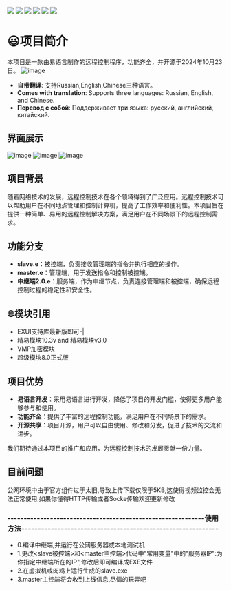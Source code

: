 ![](https://img.shields.io/github/stars/pandao/editor.md.svg) ![](https://img.shields.io/github/forks/pandao/editor.md.svg) ![](https://img.shields.io/github/tag/pandao/editor.md.svg) ![](https://img.shields.io/github/release/pandao/editor.md.svg) ![](https://img.shields.io/github/issues/pandao/editor.md.svg) ![](https://img.shields.io/bower/v/editor.md.svg)
# 😃项目简介

本项目是一款由易语言制作的远程控制程序，功能齐全，并开源于2024年10月23日。
![image](https://img.shields.io/badge/hyperledger-2F3134?style=for-the-badge&logo=hyperledger&logoColor=white)
- **自带翻译**: 支持Russian,English,Chinese三种语言。
- **Comes with translation**: Supports three languages: Russian, English, and Chinese.
- **Перевод с собой**: Поддерживает три языка: русский, английский, китайский.
## 界面展示
![image](https://github.com/user-attachments/assets/c5c76d59-77e8-4e2b-8aec-e0f64e7272d8)
![image](https://github.com/user-attachments/assets/6b5fee8e-7e5a-49e4-ab33-1bc485933eaf)
![image](https://github.com/user-attachments/assets/1936ee52-f4b0-472f-b097-1e65c9ca4738)

## 项目背景

随着网络技术的发展，远程控制技术在各个领域得到了广泛应用。远程控制技术可以帮助用户在不同地点管理和控制计算机，提高了工作效率和便利性。本项目旨在提供一种简单、易用的远程控制解决方案，满足用户在不同场景下的远程控制需求。

## 功能分支

- **slave.e**：被控端，负责接收管理端的指令并执行相应的操作。
- **master.e**：管理端，用于发送指令和控制被控端。
- **中继端2.0.e**：服务端，作为中继节点，负责连接管理端和被控端，确保远程控制过程的稳定性和安全性。

## 🌐模块引用
  - EXUI支持库最新版即可-|
  - 精易模块10.3v and 精易模块v3.0
  - VMP加密模块
  - 超级模块8.0正式版

## 项目优势
- **易语言开发**：采用易语言进行开发，降低了项目的开发门槛，使得更多用户能够参与和使用。
- **功能齐全**：提供了丰富的远程控制功能，满足用户在不同场景下的需求。
- **开源共享**：项目开源，用户可以自由使用、修改和分发，促进了技术的交流和进步。

我们期待通过本项目的推广和应用，为远程控制技术的发展贡献一份力量。

## 目前问题
公网环境中由于官方组件过于太旧,导致上传下载仅限于5KB,这使得视频监控会无法正常使用,如果你懂得HTTP传输或者Socke传输欢迎更新修改

### ------------------------------------------------------------使用方法------------------------------------------------------------
- 0.编译中继端,并运行在公网服务器或本地测试机
- 1.更改<slave被控端>和<master主控端>代码中"常用变量"中的"服务器IP":为你指定中继端所在的IP",修改后即可编译成EXE文件
- 2.在虚拟机或肉鸡上运行生成的slave.exe
- 3.master主控端将会收到上线信息,尽情的玩弄吧
